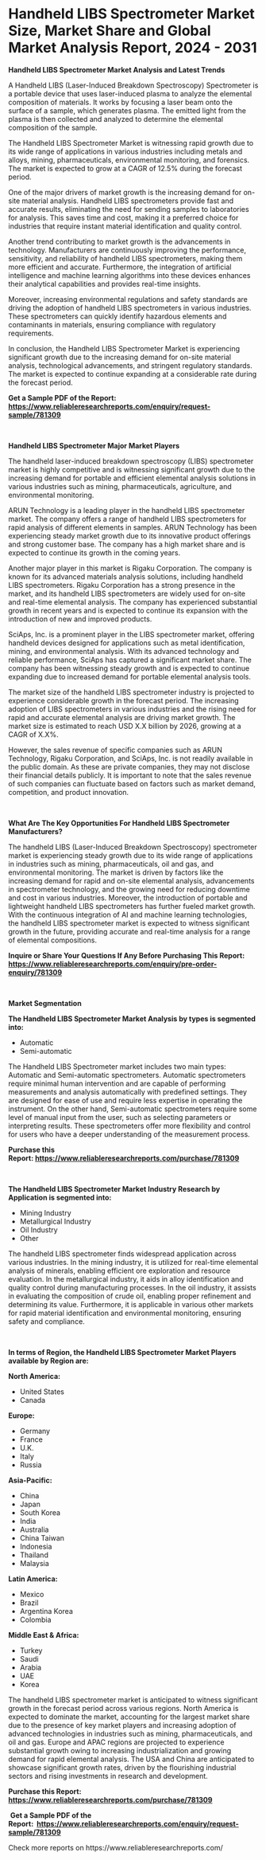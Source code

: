 <p><h1>Handheld LIBS Spectrometer Market Size, Market Share and Global Market Analysis Report, 2024 - 2031</h1></p><p><strong>Handheld LIBS Spectrometer Market Analysis and Latest Trends</strong></p>
<p><p>A Handheld LIBS (Laser-Induced Breakdown Spectroscopy) Spectrometer is a portable device that uses laser-induced plasma to analyze the elemental composition of materials. It works by focusing a laser beam onto the surface of a sample, which generates plasma. The emitted light from the plasma is then collected and analyzed to determine the elemental composition of the sample.</p><p>The Handheld LIBS Spectrometer Market is witnessing rapid growth due to its wide range of applications in various industries including metals and alloys, mining, pharmaceuticals, environmental monitoring, and forensics. The market is expected to grow at a CAGR of 12.5% during the forecast period.</p><p>One of the major drivers of market growth is the increasing demand for on-site material analysis. Handheld LIBS spectrometers provide fast and accurate results, eliminating the need for sending samples to laboratories for analysis. This saves time and cost, making it a preferred choice for industries that require instant material identification and quality control.</p><p>Another trend contributing to market growth is the advancements in technology. Manufacturers are continuously improving the performance, sensitivity, and reliability of handheld LIBS spectrometers, making them more efficient and accurate. Furthermore, the integration of artificial intelligence and machine learning algorithms into these devices enhances their analytical capabilities and provides real-time insights.</p><p>Moreover, increasing environmental regulations and safety standards are driving the adoption of handheld LIBS spectrometers in various industries. These spectrometers can quickly identify hazardous elements and contaminants in materials, ensuring compliance with regulatory requirements.</p><p>In conclusion, the Handheld LIBS Spectrometer Market is experiencing significant growth due to the increasing demand for on-site material analysis, technological advancements, and stringent regulatory standards. The market is expected to continue expanding at a considerable rate during the forecast period.</p></p>
<p><strong>Get a Sample PDF of the Report:&nbsp; <a href="https://www.reliableresearchreports.com/enquiry/request-sample/781309">https://www.reliableresearchreports.com/enquiry/request-sample/781309</a></strong></p>
<p>&nbsp;</p>
<p><strong>Handheld LIBS Spectrometer Major Market Players</strong></p>
<p><p>The handheld laser-induced breakdown spectroscopy (LIBS) spectrometer market is highly competitive and is witnessing significant growth due to the increasing demand for portable and efficient elemental analysis solutions in various industries such as mining, pharmaceuticals, agriculture, and environmental monitoring.</p><p>ARUN Technology is a leading player in the handheld LIBS spectrometer market. The company offers a range of handheld LIBS spectrometers for rapid analysis of different elements in samples. ARUN Technology has been experiencing steady market growth due to its innovative product offerings and strong customer base. The company has a high market share and is expected to continue its growth in the coming years.</p><p>Another major player in this market is Rigaku Corporation. The company is known for its advanced materials analysis solutions, including handheld LIBS spectrometers. Rigaku Corporation has a strong presence in the market, and its handheld LIBS spectrometers are widely used for on-site and real-time elemental analysis. The company has experienced substantial growth in recent years and is expected to continue its expansion with the introduction of new and improved products.</p><p>SciAps, Inc. is a prominent player in the LIBS spectrometer market, offering handheld devices designed for applications such as metal identification, mining, and environmental analysis. With its advanced technology and reliable performance, SciAps has captured a significant market share. The company has been witnessing steady growth and is expected to continue expanding due to increased demand for portable elemental analysis tools.</p><p>The market size of the handheld LIBS spectrometer industry is projected to experience considerable growth in the forecast period. The increasing adoption of LIBS spectrometers in various industries and the rising need for rapid and accurate elemental analysis are driving market growth. The market size is estimated to reach USD X.X billion by 2026, growing at a CAGR of X.X%.</p><p>However, the sales revenue of specific companies such as ARUN Technology, Rigaku Corporation, and SciAps, Inc. is not readily available in the public domain. As these are private companies, they may not disclose their financial details publicly. It is important to note that the sales revenue of such companies can fluctuate based on factors such as market demand, competition, and product innovation.</p></p>
<p>&nbsp;</p>
<p><strong>What Are The Key Opportunities For Handheld LIBS Spectrometer Manufacturers?</strong></p>
<p><p>The handheld LIBS (Laser-Induced Breakdown Spectroscopy) spectrometer market is experiencing steady growth due to its wide range of applications in industries such as mining, pharmaceuticals, oil and gas, and environmental monitoring. The market is driven by factors like the increasing demand for rapid and on-site elemental analysis, advancements in spectrometer technology, and the growing need for reducing downtime and cost in various industries. Moreover, the introduction of portable and lightweight handheld LIBS spectrometers has further fueled market growth. With the continuous integration of AI and machine learning technologies, the handheld LIBS spectrometer market is expected to witness significant growth in the future, providing accurate and real-time analysis for a range of elemental compositions.</p></p>
<p><strong>Inquire or Share Your Questions If Any Before Purchasing This Report: <a href="https://www.reliableresearchreports.com/enquiry/pre-order-enquiry/781309">https://www.reliableresearchreports.com/enquiry/pre-order-enquiry/781309</a></strong></p>
<p>&nbsp;</p>
<p><strong>Market Segmentation</strong></p>
<p><strong>The Handheld LIBS Spectrometer Market Analysis by types is segmented into:</strong></p>
<p><ul><li>Automatic</li><li>Semi-automatic</li></ul></p>
<p><p>The Handheld LIBS Spectrometer market includes two main types: Automatic and Semi-automatic spectrometers. Automatic spectrometers require minimal human intervention and are capable of performing measurements and analysis automatically with predefined settings. They are designed for ease of use and require less expertise in operating the instrument. On the other hand, Semi-automatic spectrometers require some level of manual input from the user, such as selecting parameters or interpreting results. These spectrometers offer more flexibility and control for users who have a deeper understanding of the measurement process.</p></p>
<p><strong>Purchase this Report:&nbsp;<a href="https://www.reliableresearchreports.com/purchase/781309">https://www.reliableresearchreports.com/purchase/781309</a></strong></p>
<p>&nbsp;</p>
<p><strong>The Handheld LIBS Spectrometer Market Industry Research by Application is segmented into:</strong></p>
<p><ul><li>Mining Industry</li><li>Metallurgical Industry</li><li>Oil Industry</li><li>Other</li></ul></p>
<p><p>The handheld LIBS spectrometer finds widespread application across various industries. In the mining industry, it is utilized for real-time elemental analysis of minerals, enabling efficient ore exploration and resource evaluation. In the metallurgical industry, it aids in alloy identification and quality control during manufacturing processes. In the oil industry, it assists in evaluating the composition of crude oil, enabling proper refinement and determining its value. Furthermore, it is applicable in various other markets for rapid material identification and environmental monitoring, ensuring safety and compliance.</p></p>
<p>&nbsp;</p>
<p><strong>In terms of Region, the Handheld LIBS Spectrometer Market Players available by Region are:</strong></p>
<p>
    <p> <strong> North America: </strong>
        <ul>
            <li>United States</li>
            <li>Canada</li>
        </ul>
        </p> 
    <p> <strong> Europe: </strong>
        <ul>
            <li>Germany</li>
            <li>France</li>
            <li>U.K.</li>
            <li>Italy</li>
            <li>Russia</li>
        </ul>
        </p> 
    <p> <strong> Asia-Pacific: </strong>
        <ul>
            <li>China</li>
            <li>Japan</li>
            <li>South Korea</li>
            <li>India</li>
            <li>Australia</li>
            <li>China Taiwan</li>
            <li>Indonesia</li>
            <li>Thailand</li>
            <li>Malaysia</li>
        </ul>
        </p> 
    <p> <strong> Latin America: </strong>
        <ul>
            <li>Mexico</li>
            <li>Brazil</li>
            <li>Argentina Korea</li>
            <li>Colombia</li>
        </ul>
        </p> 
    <p> <strong> Middle East & Africa: </strong>
        <ul>
            <li>Turkey</li>
            <li>Saudi</li>
            <li>Arabia</li>
            <li>UAE</li>
            <li>Korea</li>
        </ul>
    </p>
    </p>
<p><p>The handheld LIBS spectrometer market is anticipated to witness significant growth in the forecast period across various regions. North America is expected to dominate the market, accounting for the largest market share due to the presence of key market players and increasing adoption of advanced technologies in industries such as mining, pharmaceuticals, and oil and gas. Europe and APAC regions are projected to experience substantial growth owing to increasing industrialization and growing demand for rapid elemental analysis. The USA and China are anticipated to showcase significant growth rates, driven by the flourishing industrial sectors and rising investments in research and development.</p></p>
<p><strong>Purchase this Report: <a href="https://www.reliableresearchreports.com/purchase/781309">https://www.reliableresearchreports.com/purchase/781309</a></strong></p>
<p>&nbsp;<strong>Get a Sample PDF of the Report:&nbsp;&nbsp;<a href="https://www.reliableresearchreports.com/enquiry/request-sample/781309">https://www.reliableresearchreports.com/enquiry/request-sample/781309</a></strong></p>
<p><strong></strong></p>
<p>Check more reports on https://www.reliableresearchreports.com/</p>